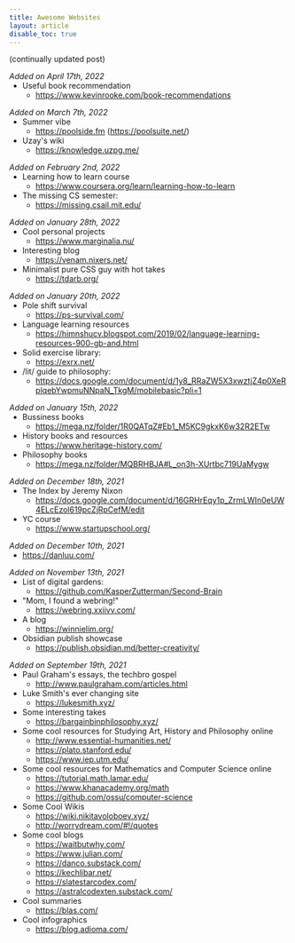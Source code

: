 ```yaml
---
title: Awesome Websites
layout: article
disable_toc: true
---
```


<style>
	ul {
		padding-top: 0;
		margin-top: 0;
	}	p {
		margin-bottom: 0;
	}
</style>


(continually updated post)

*Added on April 17th, 2022*
- Useful book recommendation
	- https://www.kevinrooke.com/book-recommendations

*Added on March 7th, 2022*
- Summer vibe
	- https://poolside.fm (https://poolsuite.net/)
- Uzay's wiki
	- https://knowledge.uzpg.me/

*Added on February 2nd, 2022*  
- Learning how to learn course  
	- https://www.coursera.org/learn/learning-how-to-learn  
- The missing CS semester:  
	- https://missing.csail.mit.edu/ 

*Added on January 28th, 2022*  
- Cool personal projects
	- https://www.marginalia.nu/  
- Interesting blog  
	- https://venam.nixers.net/  
- Minimalist pure CSS guy with hot takes  
	- https://tdarb.org/  

*Added on January 20th, 2022*  
- Pole shift survival
	- https://ps-survival.com/  
- Language learning resources
	- https://himnshucv.blogspot.com/2019/02/language-learning-resources-900-gb-and.html  
- Solid exercise library:
	- https://exrx.net/  
- /lit/ guide to philosophy:
	- https://docs.google.com/document/d/1y8_RRaZW5X3xwztjZ4p0XeRplqebYwpmuNNpaN_TkgM/mobilebasic?pli=1    

*Added on January 15th, 2022*  
  - Bussiness books
	  - https://mega.nz/folder/1R0QATqZ#Eb1_M5KC9gkxK6w32R2ETw  
  - History books and resources
	  - https://www.heritage-history.com/  
  - Philosophy books
	  - https://mega.nz/folder/MQBRHBJA#L_on3h-XUrtbc719UaMygw  

*Added on December 18th, 2021*  
- The Index by Jeremy Nixon  
	- https://docs.google.com/document/d/16GRHrEqy1p_ZrmLWIn0eUW4ELcEzol619pcZjRpCefM/edit 
- YC course
	- https://www.startupschool.org/  

*Added on December 10th, 2021*  
  - https://danluu.com/  

*Added on November 13th, 2021*
- List of digital gardens:
	- https://github.com/KasperZutterman/Second-Brain  
-  "Mom, I found a webring!"
	-  https://webring.xxiivv.com/  
- A blog
	- https://winnielim.org/  
- Obsidian publish showcase
	- https://publish.obsidian.md/better-creativity/  

*Added on September 19th, 2021*  
- Paul Graham's essays, the techbro gospel
	- http://www.paulgraham.com/articles.html	
- Luke Smith's ever changing site
	- https://lukesmith.xyz/  
- Some interesting takes
	- https://bargainbinphilosophy.xyz/  
- Some cool resources for Studying Art, History and Philosophy online  
	- http://www.essential-humanities.net/  
	- https://plato.stanford.edu/  
	- https://www.iep.utm.edu/  
- Some cool resources for Mathematics and Computer Science online  
	- https://tutorial.math.lamar.edu/  
	- https://www.khanacademy.org/math  
	- https://github.com/ossu/computer-science  
- Some Cool Wikis  
	- https://wiki.nikitavoloboev.xyz/  
	- http://worrydream.com/#!/quotes  
- Some cool blogs  
	- https://waitbutwhy.com/  
	- https://www.julian.com/  
	- https://danco.substack.com/  
	- https://kechlibar.net/  
	- https://slatestarcodex.com/  
	- https://astralcodexten.substack.com/  
- Cool summaries  
	- https://blas.com/  
- Cool infographics  
	- https://blog.adioma.com/  
